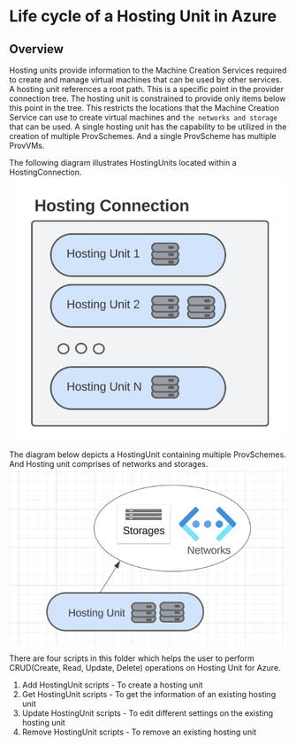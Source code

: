 # Life cycle of a Hosting Unit in Azure
## Overview
Hosting units provide information to the Machine Creation Services required to create and manage virtual machines that can be used by other services. A hosting unit references a root path. This is a specific point in the provider connection tree. The hosting unit is constrained to provide only items below this point in the tree. This restricts the locations that the Machine Creation Service can use to create virtual machines and `the networks and storage` that can be used.
A single hosting unit has the capability to be utilized in the creation of multiple ProvSchemes. And a single ProvScheme has multiple ProvVMs.

The following diagram illustrates HostingUnits located within a HostingConnection.\
<img src="../../images/Azure-HostingConnectionAndHostingUnit.png" alt="drawing" width="500"/>

The diagram below depicts a HostingUnit containing multiple ProvSchemes. And Hosting unit comprises of networks and storages.\
<img src="../../images/Azure-HostingUnit.png" alt="drawing" width="500"/>

There are four scripts in this folder which helps the user to perform CRUD(Create, Read, Update, Delete) operations on Hosting Unit for Azure.
1. Add HostingUnit scripts - To create a hosting unit
2. Get HostingUnit scripts - To get the information of an existing hosting unit
3. Update HostingUnit scripts - To edit different settings on the existing hosting unit
4. Remove HostingUnit scripts - To remove an existing hosting unit